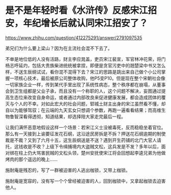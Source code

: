 # 是不是年轻时看《水浒传》反感宋江招安，年纪增长后就认同宋江招安了？

https://www.zhihu.com/question/412275291/answer/2791097535

弟兄们为什么要上梁山？因为在主流社会混不下去了。

不单是地位低的人没有活路，财主李应晁盖，吏员宋江裴宣，军官林冲花荣，将门杨志呼延灼，包括大贵族柴进统统被拿捏，即便是贪官污吏中的翘楚梁中书又怎么样，不送生辰纲试试，看你混不混得下去？宋江的思路是跳出来自己做个小公司掌握一项核心技术，最后被原公司整体收购，他P5变P10。但是现在整个宋朝社会像一切家族企业一样，传到某代手里出现了系统性病态，整个秩序都在崩塌，从董事会到卫生组都是父业子承，而且没有一个称职的人，这个问题不解决，妄图通过提高生态位来改变自身命运，或者通过内部改良来促进健康发展，都会造成团体的覆灭与个人的不幸。对如此宏大的社会问题，郓城土财主出身的宋江虽然看不懂，却自以为能够驾驭；在云端的九天玄女只想调个参数，再跑一遍看看结果；而高维生物鲁智深看得透彻，知道结果，却选择陪大家走完最后一程。

让我们满怀恶意地假设这样一个场景：若宋江义士没被毒死，反而稳稳坐着官位。那么有一天接到上谕要征发花石纲，这沿途民房拆是不拆？押送花石纲逾期的制使裁是不裁？又到了六月十五，这生辰纲送是不送？遇到开生药铺的北门大官人请托，这钱收是不收？上级下令缉捕境内大盗贼文松，这兵发是不发？多年以后，面对绑在柱上仍大骂害民贼的文松头领，楚州安抚使宋江将会回想起李逵兄弟为他做烤肉的那个遥远的晚上……

施耐庵是残忍的，写了一群被迫害的人逃出枷锁，又带上枷锁。

施耐庵是宽容的，没有写一个个曾经被迫害的人，回到枷锁中，又拿起枷锁去迫害他人。